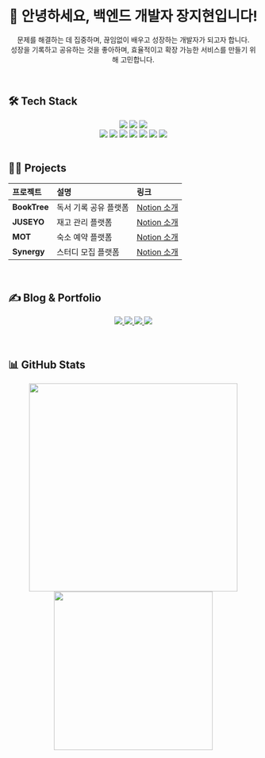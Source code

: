 <div align="center">

# 👋 안녕하세요, 백엔드 개발자 **장지현**입니다!

문제를 해결하는 데 집중하며, 끊임없이 배우고 성장하는 개발자가 되고자 합니다.  
성장을 기록하고 공유하는 것을 좋아하며, 효율적이고 확장 가능한 서비스를 만들기 위해 고민합니다.

</div>

<br/>


## 🛠️ Tech Stack

<div align="center">

<img src="https://img.shields.io/badge/Java-007396?style=for-the-badge&logo=Java&logoColor=white"/>
<img src="https://img.shields.io/badge/Spring-6DB33F?style=for-the-badge&logo=spring&logoColor=white"/>
<img src="https://img.shields.io/badge/Spring_Security-6DB33F?style=for-the-badge&logo=Spring-Security&logoColor=white"/>
<br/>
<img src="https://img.shields.io/badge/MySQL-4479A1?style=for-the-badge&logo=MySQL&logoColor=white"/>
<img src="https://img.shields.io/badge/MariaDB-003545?style=for-the-badge&logo=MariaDB&logoColor=white"/>
<img src="https://img.shields.io/badge/Docker-2496ED?style=for-the-badge&logo=Docker&logoColor=white"/>
<img src="https://img.shields.io/badge/AWS-FF9900?style=for-the-badge&logo=amazonaws&logoColor=white"/>
<img src="https://img.shields.io/badge/Git-F05032?style=for-the-badge&logo=Git&logoColor=white"/>
<img src="https://img.shields.io/badge/Github-181717?style=for-the-badge&logo=Github&logoColor=white"/>
<img src="https://img.shields.io/badge/Notion-000000?style=for-the-badge&logo=Notion&logoColor=white"/>

</div>


<br/>


## 🧑‍💻 Projects

| 프로젝트 | 설명 | 링크 |
|:--|:--|:--|
| **BookTree** | 독서 기록 공유 플랫폼 | [Notion 소개](https://smiling-cornflower-588.notion.site/BookTree-1f4faae9612381d48ec6e916e6e2bda7?source=copy_link) |
| **JUSEYO** | 재고 관리 플랫폼 | [Notion 소개](https://smiling-cornflower-588.notion.site/JUSEYO-20cfaae961238046ab28c8e4ad12d3cd?source=copy_link) |
| **MOT** | 숙소 예약 플랫폼 | [Notion 소개](https://smiling-cornflower-588.notion.site/MOT-1f4faae9612381c0af44d3b6845d06dc?source=copy_link) |
| **Synergy** | 스터디 모집 플랫폼 | [Notion 소개](https://smiling-cornflower-588.notion.site/IT-1f4faae961238158824dd3b17274cb3b?source=copy_link) |

<br/>


## ✍️ Blog & Portfolio

<div align="center">

<a href="https://dose-blog.tistory.com/">
  <img src="https://img.shields.io/badge/Tistory-000000?style=flat-square&logo=Tistory&logoColor=white"/>
</a>
<a href="https://velog.io/@dose/posts">
  <img src="https://img.shields.io/badge/Velog-20C997?style=flat-square&logo=Velog&logoColor=white"/>
</a>
<a href="https://smiling-cornflower-588.notion.site/Hi-I-m-Dose-1f4faae96123809cbe5dc74726d288e6?source=copy_link">
  <img src="https://img.shields.io/badge/Notion-000000?style=flat-square&logo=Notion&logoColor=white"/>
</a>
<a href="mailto:jjhyun8876@gmail.com">
  <img src="https://img.shields.io/badge/Gmail-EA4335?style=flat-square&logo=Gmail&logoColor=white"/>
</a>

</div>


<br/>

<br/>



## 📊 GitHub Stats

<div align="center">

<img src="https://github-readme-stats.vercel.app/api?username=treejh&show_icons=true&theme=default&bg_color=60,f2e3e3,ffffff&title_color=000000&text_color=000000" width="420" />
<img src="https://github-readme-stats.vercel.app/api/top-langs/?username=treejh&layout=compact&bg_color=60,f2e3e3,ffffff&title_color=000000&text_color=000000" width="320" />


</div>
